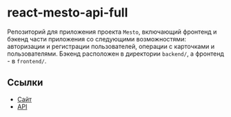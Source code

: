 
# react-mesto-api-full

Репозиторий для приложения проекта `Mesto`, включающий фронтенд и бэкенд части приложения со следующими возможностями: авторизации и регистрации пользователей, операции с карточками и пользователями. Бэкенд расположен в директории `backend/`, а фронтенд - в `frontend/`.


## Ссылки

 - [Сайт](https://mm.mesto.nomoredomains.work/)
 - [API](https://api.mm.mesto.nomoredomains.work/)

